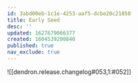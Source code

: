 ```yaml
---
id: 3abd00eb-1c1e-4253-aaf5-dcbe20c21850
title: Early Seed
desc: ''
updated: 1627679066377
created: 1604539200840
published: true
nav_exclude: true
---
```


![[dendron.release.changelog#053,1:#052]]
